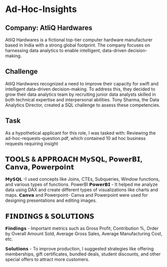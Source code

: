 # Ad-Hoc-Insights
## Company: AtliQ Hardwares
AtliQ Hardwares is a fictional top-tier computer hardware manufacturer based in India with a strong global footprint. The company focuses on harnessing data analytics to enable intelligent, data-driven decision-making.
## Challenge
AtliQ Hardwares recognized a need to improve their capacity for swift and intelligent data-driven decision-making. To address this, they decided to grow their data analytics team by recruiting junior data analysts skilled in both technical expertise and interpersonal abilities. Tony Sharma, the Data Analytics Director, created a SQL challenge to assess these competencies.
## Task
As a hypothetical applicant for this role, I was tasked with:
Reviewing the ad-hoc-requests-question.pdf, which contained 10 ad hoc business requests requiring insight
## 𝗧𝗢𝗢𝗟𝗦 & 𝗔𝗣𝗣𝗥𝗢𝗔𝗖𝗛 𝗠𝘆𝗦𝗤𝗟, 𝗣𝗼𝘄𝗲𝗿𝗕𝗜, 𝗖𝗮𝗻𝘃𝗮, 𝗣𝗼𝘄𝗲𝗿𝗽𝗼𝗶𝗻𝘁
𝗠𝘆𝗦𝗤𝗟 -I used concepts like Joins, CTEs, Subqueries, Window functions, and various types of functions. PowerBI
𝗣𝗼𝘄𝗲𝗿𝗕𝗜 - It helped me analyze data using DAX and create different types of visualizations like charts and maps.
𝗖𝗮𝗻𝘃𝗮 and Powerpoint- Canva and Powerpoint were used for designing presentations and editing images.
## 𝗙𝗜𝗡𝗗𝗜𝗡𝗚𝗦 & 𝗦𝗢𝗟𝗨𝗧𝗜𝗢𝗡𝗦
𝗙𝗶𝗻𝗱𝗶𝗻𝗴𝘀 - Important metrics such as Gross Profit, Contribution %, Order by Overall Amount Sold, Average Gross Sales, Average Manufacturing Cost, etc.

𝗦𝗼𝗹𝘂𝘁𝗶𝗼𝗻𝘀 - To improve production, I suggested strategies like offering memberships, gift certificates, bundled deals, student discounts, and other special offers to attract more customers.









